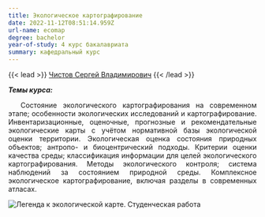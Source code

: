 ```yaml
---
title: Экологическое картографирование
date: 2022-11-12T08:51:14.959Z
url-name: ecomap
degree: bachelor
year-of-study: 4 курс бакалавриата
summary: кафедральный курс
---
```

{{< lead >}} [Чистов Сергей Владимирович](https://istina.msu.ru/profile/svchistov/) {{< /lead >}}

***Темы курса:***

<div style="text-align: justify; text-indent: 25px;">
Состояние экологического картографирования на современном этапе; особенности экологических исследований и картографирование. Инвентаризационные, оценочные, прогнозные и рекомендательные экологические карты с учётом нормативной базы экологической оценки территории. Экологическая оценка состояния природных объектов; антропо- и биоцентрический подходы. Критерии оценки качества среды; классификация информации для целей экологического картографирования. Методы экологического контроля; система наблюдений за состоянием природной среды. Комплексное экологическое картографирование, включая разделы в современных атласах.</div>

![Легенда к экологической карте. Студенческая работа](img/ecomap1.jpg "Легенда к экологической карте. Студенческая работа")